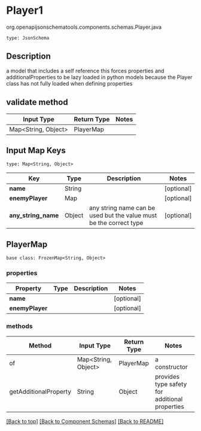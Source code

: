 # Player1
org.openapijsonschematools.components.schemas.Player.java
```
type: JsonSchema
```

## Description
a model that includes a self reference this forces properties and additionalProperties to be lazy loaded in python models because the Player class has not fully loaded when defining properties

## validate method
| Input Type | Return Type | Notes |
| ---------- | ----------- | ----- |
| Map<String, Object> | PlayerMap | |

## Input Map Keys
```
type: Map<String, Object>
```
Key | Type |  Description | Notes
------------ | ------------- | ------------- | -------------
**name** | String |  | [optional]
**enemyPlayer** | Map |  | [optional]
**any_string_name** | Object | any string name can be used but the value must be the correct type | [optional]

## PlayerMap
```
base class: FrozenMap<String, Object>
```

### properties
Property | Type | Description | Notes
-------- | ---- | ----------- | -----
**name** |  |  | [optional]
**enemyPlayer** |  |  | [optional]

### methods
Method | Input Type | Return Type | Notes
------ | ---------- | ----------- | ------
of | Map<String, Object> | PlayerMap | a constructor
getAdditionalProperty | String | Object | provides type safety for additional properties

[[Back to top]](#top) [[Back to Component Schemas]](../../../README.md#Component-Schemas) [[Back to README]](../../../README.md)

